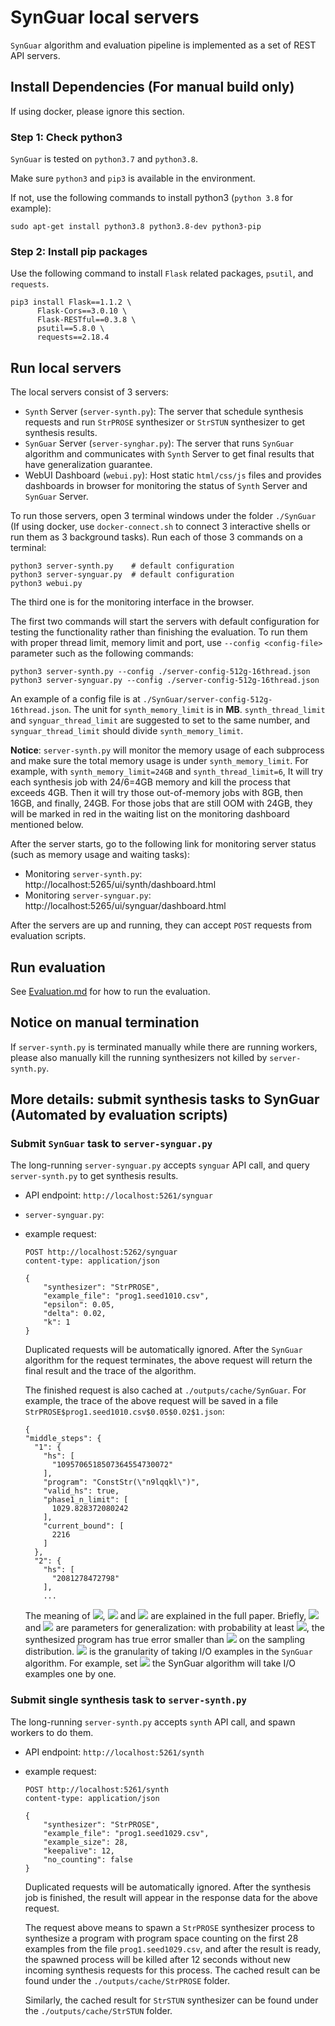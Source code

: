 # SynGuar local servers

`SynGuar` algorithm and evaluation pipeline is implemented as a set of REST API servers. 

## Install Dependencies (For manual build only)

If using docker, please ignore this section.
### Step 1: Check python3
`SynGuar` is tested on `python3.7` and `python3.8`.

Make sure `python3` and `pip3` is available in the environment.

If not, use the following commands to install python3 (`python 3.8` for example):
```
sudo apt-get install python3.8 python3.8-dev python3-pip
```

### Step 2: Install pip packages
Use the following command to install `Flask` related packages, `psutil`, and `requests`.
```
pip3 install Flask==1.1.2 \
      Flask-Cors==3.0.10 \
      Flask-RESTful==0.3.8 \
      psutil==5.8.0 \
      requests==2.18.4
```

## Run local servers

The local servers consist of 3 servers:

- `Synth` Server (`server-synth.py`): The server that schedule synthesis requests and run `StrPROSE` synthesizer or `StrSTUN` synthesizer to get synthesis results.
- `SynGuar` Server (`server-synghar.py`): The server that runs `SynGuar` algorithm and communicates with `Synth` Server to get final results that have generalization guarantee.
- WebUI Dashboard (`webui.py`): Host static `html/css/js` files and provides dashboards in browser for monitoring the status of `Synth` Server and `SynGuar` Server. 

To run those servers, open 3 terminal windows under the folder `./SynGuar` (If using docker, use `docker-connect.sh` to connect 3 interactive shells or run them as 3 background tasks). Run each of those 3 commands on a terminal:
```
python3 server-synth.py    # default configuration
python3 server-synguar.py  # default configuration
python3 webui.py
```

The third one is for the monitoring interface in the browser.

The first two commands will start the servers with default configuration for testing the functionality rather than finishing the evaluation. To run them with proper thread limit, memory limit and port, use `--config <config-file>` parameter such as the following commands:
```
python3 server-synth.py --config ./server-config-512g-16thread.json
python3 server-synguar.py --config ./server-config-512g-16thread.json
```
An example of a config file is at `./SynGuar/server-config-512g-16thread.json`. The unit for `synth_memory_limit` is in **MB**. `synth_thread_limit` and `synguar_thread_limit` are suggested to set to the same number, and 
`synguar_thread_limit` should divide `synth_memory_limit`.

**Notice**: `server-synth.py` will monitor the memory usage of each subprocess and make sure the total memory usage is under `synth_memory_limit`. For example, with `synth_memory_limit=24GB` and `synth_thread_limit=6`, It will try each synthesis job with 24/6=4GB memory and kill the process that exceeds 4GB. Then it will try those out-of-memory jobs with 8GB, then 16GB, and finally, 24GB. For those jobs that are still OOM with 24GB, they will be marked in red in the waiting list on the monitoring dashboard mentioned below.

After the server starts, go to the following link for monitoring server status (such as memory usage and waiting tasks):
- Monitoring `server-synth.py`:  http://localhost:5265/ui/synth/dashboard.html
- Monitoring `server-synguar.py`:  http://localhost:5265/ui/synguar/dashboard.html

After the servers are up and running, they can accept  `POST` requests from evaluation scripts.

## Run evaluation

See [Evaluation.md](./Evaluation.md) for how to run the evaluation.

## Notice on manual termination

If `server-synth.py` is terminated manually while there are running workers, please 
also manually kill the running synthesizers not killed by `server-synth.py`.

## More details: submit synthesis tasks to SynGuar (Automated by evaluation scripts)

### Submit `SynGuar` task to `server-synguar.py`

The long-running `server-synguar.py` accepts `synguar` API call, and query `server-synth.py` to get synthesis results.

- API endpoint: `http://localhost:5261/synguar`
- `server-synguar.py`:

- example request:

  ```
  POST http://localhost:5262/synguar
  content-type: application/json

  {
      "synthesizer": "StrPROSE",
      "example_file": "prog1.seed1010.csv",
      "epsilon": 0.05,
      "delta": 0.02,
      "k": 1
  }
  ```

  Duplicated requests will be automatically ignored. After the `SynGuar` algorithm for the request terminates, the above request will return the final result and the trace of the algorithm. 

  The finished request is also cached at `./outputs/cache/SynGuar`. For example, the trace of the above request will be saved in a file `StrPROSE$prog1.seed1010.csv$0.05$0.02$1.json`:
  ```
  {
  "middle_steps": {
    "1": {
      "hs": [
        "1095706518507364554730072"
      ],
      "program": "ConstStr(\"n9lqqkl\")",
      "valid_hs": true,
      "phase1_n_limit": [
        1029.828372080242
      ],
      "current_bound": [
        2216
      ]
    },
    "2": {
      "hs": [
        "2081278472798"
      ],
      ...
    ```

  The meaning of <img src="https://render.githubusercontent.com/render/math?math=%5Cepsilon"/>, <img src="https://render.githubusercontent.com/render/math?math=%5Cdelta"/> and <img src="https://render.githubusercontent.com/render/math?math=k"/> are explained in the full paper. Briefly, <img src="https://render.githubusercontent.com/render/math?math=%5Cepsilon"/> and <img src="https://render.githubusercontent.com/render/math?math=%5Cdelta"/> are parameters for generalization: with probability at least <img src="https://render.githubusercontent.com/render/math?math=1-%5Cdelta"/>, the synthesized program has true error smaller than <img src="https://render.githubusercontent.com/render/math?math=%5Cepsilon"/> on the sampling distribution. <img src="https://render.githubusercontent.com/render/math?math=k"/> is the granularity of taking I/O examples in the `SynGuar` algorithm. For example, set <img src="https://render.githubusercontent.com/render/math?math=k+%3D+1"/> the SynGuar algorithm will take I/O examples one by one.

### Submit single synthesis task to `server-synth.py`
The long-running `server-synth.py` accepts `synth` API call, and spawn workers to do them.

- API endpoint: `http://localhost:5261/synth`

- example request:
  ```
  POST http://localhost:5261/synth
  content-type: application/json

  {
      "synthesizer": "StrPROSE",
      "example_file": "prog1.seed1029.csv",
      "example_size": 28,
      "keepalive": 12,
      "no_counting": false
  }
  ```

  Duplicated requests will be automatically ignored. After the synthesis job is finished, the result will appear in the response data for the above request.

  The request above means to spawn a `StrPROSE` synthesizer process to synthesize a program with program space counting on the first 28 examples from the file `prog1.seed1029.csv`, and after the result is ready, the spawned process will be killed after 12 seconds without new incoming synthesis requests for this process. The cached result can be found under the `./outputs/cache/StrPROSE` folder. 

  Similarly, the cached result for `StrSTUN` synthesizer can be found under the `./outputs/cache/StrSTUN` folder. 